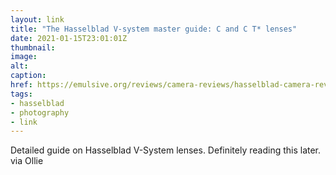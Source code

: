 ```yaml
---
layout: link
title: "The Hasselblad V-system master guide: C and C T* lenses"
date: 2021-01-15T23:01:01Z
thumbnail:
image:
alt:
caption:
href: https://emulsive.org/reviews/camera-reviews/hasselblad-camera-reviews/the-hasselblad-v-system-master-guide-c-and-c-t-star-lenses
tags:
- hasselblad
- photography
- link
---
```


Detailed guide on Hasselblad V-System lenses. Definitely reading this later. via Ollie
